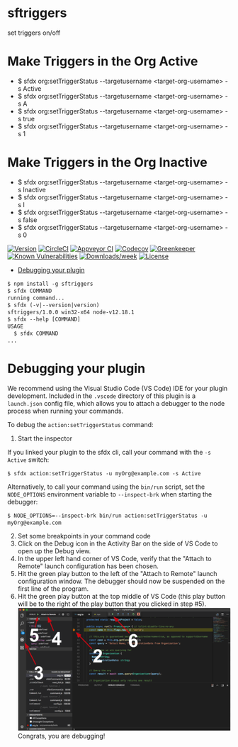 sftriggers
==========

set triggers on/off

# Make Triggers in the Org Active
- $  sfdx org:setTriggerStatus --targetusername \<target-org-username\> -s Active
- $  sfdx org:setTriggerStatus --targetusername \<target-org-username\> -s A
- $  sfdx org:setTriggerStatus --targetusername \<target-org-username\> -s true
- $  sfdx org:setTriggerStatus --targetusername \<target-org-username\> -s 1

# Make Triggers in the Org Inactive
- $  sfdx org:setTriggerStatus --targetusername  \<target-org-username\> -s Inactive
- $  sfdx org:setTriggerStatus --targetusername  \<target-org-username\> -s I
- $  sfdx org:setTriggerStatus --targetusername  \<target-org-username\> -s false
- $  sfdx org:setTriggerStatus --targetusername  \<target-org-username\> -s 0

[![Version](https://img.shields.io/npm/v/sftriggers.svg)](https://npmjs.org/package/sftriggers)
[![CircleCI](https://circleci.com/gh/bjanderson70/sftriggers/tree/master.svg?style=shield)](https://circleci.com/gh/bjanderson70/sftriggers/tree/master)
[![Appveyor CI](https://ci.appveyor.com/api/projects/status/github/bjanderson70/sftriggers?branch=master&svg=true)](https://ci.appveyor.com/project/heroku/sftriggers/branch/master)
[![Codecov](https://codecov.io/gh/bjanderson70/sftriggers/branch/master/graph/badge.svg)](https://codecov.io/gh/bjanderson70/sftriggers)
[![Greenkeeper](https://badges.greenkeeper.io/bjanderson70/sftriggers.svg)](https://greenkeeper.io/)
[![Known Vulnerabilities](https://snyk.io/test/github/bjanderson70/sftriggers/badge.svg)](https://snyk.io/test/github/bjanderson70/sftriggers)
[![Downloads/week](https://img.shields.io/npm/dw/sftriggers.svg)](https://npmjs.org/package/sftriggers)
[![License](https://img.shields.io/npm/l/sftriggers.svg)](https://github.com/bjanderson70/sftriggers/blob/master/package.json)

<!-- toc -->
* [Debugging your plugin](#debugging-your-plugin)
<!-- tocstop -->
<!-- install -->
<!-- usage -->
```sh-session
$ npm install -g sftriggers
$ sfdx COMMAND
running command...
$ sfdx (-v|--version|version)
sftriggers/1.0.0 win32-x64 node-v12.18.1
$ sfdx --help [COMMAND]
USAGE
  $ sfdx COMMAND
...
```
<!-- usagestop -->
<!-- commands -->

<!-- commandsstop -->
<!-- debugging-your-plugin -->
# Debugging your plugin
We recommend using the Visual Studio Code (VS Code) IDE for your plugin development. Included in the `.vscode` directory of this plugin is a `launch.json` config file, which allows you to attach a debugger to the node process when running your commands.

To debug the `action:setTriggerStatus` command: 
1. Start the inspector
  
If you linked your plugin to the sfdx cli, call your command with the `-s Active` switch: 
```sh-session
$ sfdx action:setTriggerStatus -u myOrg@example.com -s Active
```
  
Alternatively, to call your command using the `bin/run` script, set the `NODE_OPTIONS` environment variable to `--inspect-brk` when starting the debugger:
```sh-session
$ NODE_OPTIONS=--inspect-brk bin/run action:setTriggerStatus -u myOrg@example.com
```

2. Set some breakpoints in your command code
3. Click on the Debug icon in the Activity Bar on the side of VS Code to open up the Debug view.
4. In the upper left hand corner of VS Code, verify that the "Attach to Remote" launch configuration has been chosen.
5. Hit the green play button to the left of the "Attach to Remote" launch configuration window. The debugger should now be suspended on the first line of the program. 
6. Hit the green play button at the top middle of VS Code (this play button will be to the right of the play button that you clicked in step #5).
<br><img src=".images/vscodeScreenshot.png" width="480" height="278"><br>
Congrats, you are debugging!
